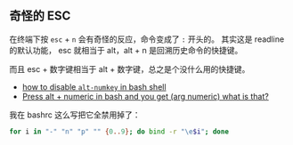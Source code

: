 ## 奇怪的 ESC

在终端下按 `esc` + `n` 会有奇怪的反应，命令变成了 `:` 开头的。
其实这是 readline 的默认功能， esc 就相当于 alt，alt + n 是回溯历史命令的快捷键。

而且 esc + 数字键相当于 alt + 数字键，总之是个没什么用的快捷键。

- [how to disable `alt-numkey` in bash shell](https://superuser.com/q/770827/1776434)
- [Press alt + numeric in bash and you get (arg numeric) what is that?](https://stackoverflow.com/q/562115/4622308)

我在 bashrc 这么写把它全禁用掉了：

```sh
for i in "-" "n" "p" "" {0..9}; do bind -r "\e$i"; done
```
